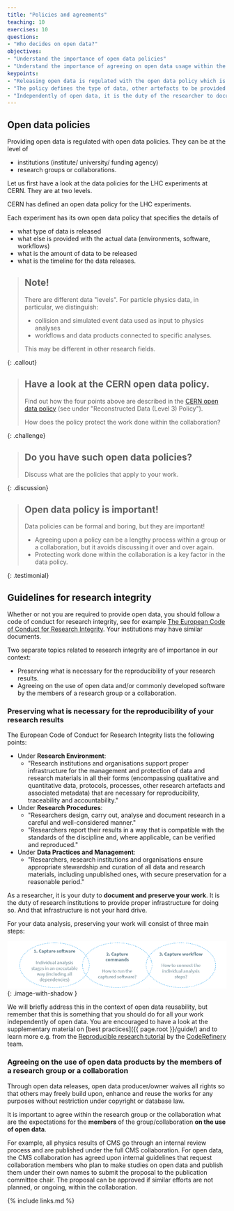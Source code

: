 ```yaml
---
title: "Policies and agreements"
teaching: 10
exercises: 10
questions:
- "Who decides on open data?"
objectives:
- "Understand the importance of open data policies"
- "Understand the importance of agreeing on open data usage within the group/collaboration"
keypoints:
- "Releasing open data is regulated with the open data policy which is a written document agreed upon by all stakeholders."
- "The policy defines the type of data, other artefacts to be provided with the actual data, the amount of data, and the timeline for the data releases."
- "Independently of open data, it is the duty of the researcher to document and preserve the research work."
---
```


## Open data policies

Providing open data is regulated with open data policies. They can be at the level of

- institutions (institute/ university/ funding agency)
- research groups or collaborations.

Let us first have a look at the data policies for the LHC experiments at CERN. They are at two levels.

CERN has defined an open data policy for the LHC experiments.

Each experiment has its own open data policy that specifies the details of

- what type of data is released
- what else is provided with the actual data (environments, software, workflows)
- what is the amount of data to be released
- what is the timeline for the data releases.

> ## Note!
>
> There are different data "levels". For particle physics data, in particular, we distinguish:
>
> - collision and simulated event data used as input to physics analyses
> - workflows and data products connected to specific analyses.
>
> This may be different in other research fields.
>
{: .callout}

> ## Have a look at the CERN open data policy.
>
> Find out how the four points above are described in the [CERN open data policy](http://cds.cern.ch/record/2745133/files/CERN-OPEN-2020-013.pdf?version=1) (see under "Reconstructed Data (Level 3) Policy").
>
> How does the policy protect the work done within the collaboration?
>
{: .challenge}

> ## Do you have such open data policies?
>
> Discuss what are the policies that apply to your work.
>
{: .discussion}

> ## Open data policy is important!
>
> Data policies can be formal and boring, but they are important! 
>
> - Agreeing upon a policy can be a lengthy process within a group or a collaboration, but it avoids discussing it over and over again.
> - Protecting work done within the collaboration is a key factor in the data policy.
>
{: .testimonial}


## Guidelines for research integrity

Whether or not you are required to provide open data, you should follow a code of conduct for research integrity, see for example [The European Code of Conduct for
Research Integrity](http://www.allea.org/wp-content/uploads/2017/03/ALLEA-European-Code-of-Conduct-for-Research-Integrity-2017-1.pdf). Your institutions may have similar documents.

Two separate topics related to research integrity are of importance in our context:

- Preserving what is necessary for the reproducibility of your research results.
- Agreeing on the use of open data and/or commonly developed software by the members of a research group or a collaboration.

### Preserving what is necessary for the reproducibility of your research results

The European Code of Conduct for Research Integrity lists the following points:

- Under **Research Environment**: 
  - "Research institutions and organisations support proper infrastructure for the management and protection of data and research materials in all their forms (encompassing qualitative and quantitative data, protocols, processes, other research artefacts and associated metadata) that are necessary for reproducibility, traceability and accountability."
- Under **Research Procedures**:
  - "Researchers design, carry out, analyse and document research in a careful and well-considered manner."
  - "Researchers report their results in a way that is compatible with the standards of the discipline and, where applicable, can be verified and reproduced."
- Under **Data Practices and Management**:
  - "Researchers, research institutions and organisations ensure appropriate stewardship and curation of all data and research materials, including unpublished ones, with secure preservation for a reasonable period."

As a researcher, it is your duty to **document and preserve your work**. It is the duty of research institutions to provide proper infrastructure for doing so. And that infrastructure is not your hard drive. 

For your data analysis, preserving your work will consist of three main steps:

![3 steps of analysis preservation: 1. capture software, 2. capture commands, 3. capture workflows](../fig/analysis-preservation.png){: .image-with-shadow }

We will briefly address this in the context of open data reusability, but remember that this is something that you should do for all your work independently of open data. You are encouraged to have a look at the supplementary material on [best practices]({{ page.root }}/guide/) and to learn more e.g. from the [Reproducible research tutorial](https://coderefinery.github.io/reproducible-research/) by the [CodeRefinery](https://coderefinery.org/) team.

### Agreeing on the use of open data products by the members of a research group or a collaboration

Through open data releases, open data producer/owner waives all rights so that others may freely build upon, enhance and reuse the works for any purposes without restriction under copyright or database law.

It is important to agree within the research group or the collaboration what are the expectations for the **members** of the group/collaboration **on the use of open data**. 

For example, all physics results of CMS go through an internal review process and are published under the full CMS collaboration. For open data, the CMS collaboration has agreed upon internal guidelines that request collaboration members who plan to make studies on open data and publish them under their own names to submit the proposal to the publication committee chair. The proposal can be approved if similar efforts are not planned, or ongoing, within the collaboration.

{% include links.md %}

